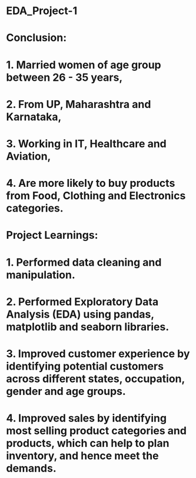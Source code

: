 # EDA_Project-1

# Conclusion: 
# 1. Married women of age group between 26 - 35 years, 
# 2. From UP, Maharashtra and Karnataka, 
# 3. Working in IT, Healthcare and Aviation, 
# 4. Are more likely to buy products from Food, Clothing and Electronics categories. 

# Project Learnings:
# 1. Performed data cleaning and manipulation.
# 2. Performed Exploratory Data Analysis (EDA) using pandas, matplotlib and seaborn libraries.
# 3. Improved customer experience by identifying potential customers across different states, occupation, gender and age groups. 
# 4. Improved sales by identifying most selling product categories and products, which can help to plan inventory, and hence meet the demands.  
